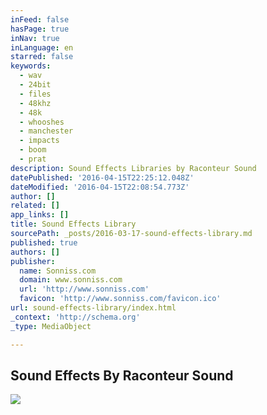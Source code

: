 ```yaml
---
inFeed: false
hasPage: true
inNav: true
inLanguage: en
starred: false
keywords:
  - wav
  - 24bit
  - files
  - 48khz
  - 48k
  - whooshes
  - manchester
  - impacts
  - boom
  - prat
description: Sound Effects Libraries by Raconteur Sound
datePublished: '2016-04-15T22:25:12.048Z'
dateModified: '2016-04-15T22:08:54.773Z'
author: []
related: []
app_links: []
title: Sound Effects Library
sourcePath: _posts/2016-03-17-sound-effects-library.md
published: true
authors: []
publisher:
  name: Sonniss.com
  domain: www.sonniss.com
  url: 'http://www.sonniss.com'
  favicon: 'http://www.sonniss.com/favicon.ico'
url: sound-effects-library/index.html
_context: 'http://schema.org'
_type: MediaObject

---
```

<article style=""><h1>Sound Effects By Raconteur Sound</h1><img src="https://s3-us-west-2.amazonaws.com/the-grid-img/p/d30854e4edf7f0fdb0be2aae5d0c55a74d4834fa.jpg" /></article>
